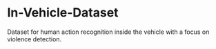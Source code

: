 # In-Vehicle-Dataset
Dataset for human action recognition inside the vehicle with a focus on violence detection.
